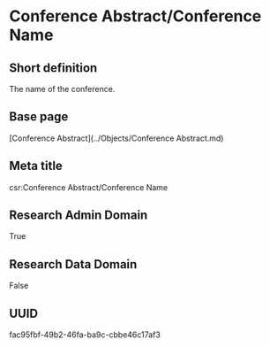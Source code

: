 # Conference Abstract/Conference Name
## Short definition
The name of the conference.
## Base page
[Conference Abstract](../Objects/Conference Abstract.md)
## Meta title
csr:Conference Abstract/Conference Name
## Research Admin Domain
True
## Research Data Domain
False
## UUID
fac95fbf-49b2-46fa-ba9c-cbbe46c17af3
